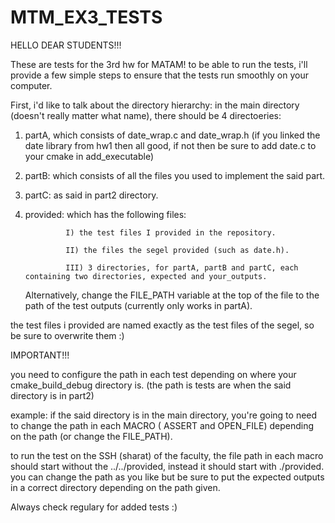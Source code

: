 # MTM_EX3_TESTS

HELLO DEAR STUDENTS!!!

These are tests for the 3rd hw for MATAM!
to be able to run the tests, i'll provide a few simple steps to ensure that the tests run smoothly on your computer.

First, i'd like to talk about the directory hierarchy:
in the main directory (doesn't really matter what name), there should be 4 directoeries:

1) partA, which consists of date_wrap.c and date_wrap.h (if you linked the date library from hw1 then all good, if not then be sure to add date.c to your cmake in add_executable)

2) partB: which consists of all the files you used to implement the said part.

3) partC: as said in part2 directory.

4) provided: which has the following files:

                I) the test files I provided in the repository.
                
                II) the files the segel provided (such as date.h).
                
                III) 3 directories, for partA, partB and partC, each containing two directories, expected and your_outputs.
   Alternatively, change the FILE_PATH variable at the top of the file to the path of the test outputs (currently only works in partA).

the test files i provided are named exactly as the test files of the segel, so be sure to overwrite them :)


IMPORTANT!!!


you need to configure the path in each test depending on where your cmake_build_debug directory is. (the path is tests are when the said directory is in part2)

example:
  if the said directory is in the main directory, you're going to need to change the path in each MACRO ( ASSERT and OPEN_FILE) depending on the path (or change the FILE_PATH).
    
  to run the test on the SSH (sharat) of the faculty, the file path in each macro should start without the ../../provided, instead it should start with ./provided.
 you can change the path as you like but be sure to put the expected outputs in a correct directory depending on the path given.
  
 Always check regulary for added tests :)
 
 
 

